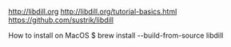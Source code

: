 http://libdill.org
http://libdill.org/tutorial-basics.html
https://github.com/sustrik/libdill

How to install on MacOS
$ brew install --build-from-source libdill
